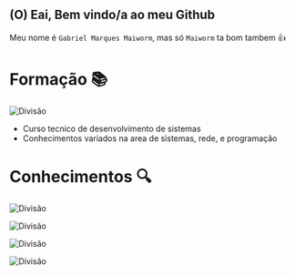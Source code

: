 ## (O) Eai, Bem vindo/a ao meu Github 

Meu nome é `Gabriel Marques Maiworm`, 
mas só `Maiworm` ta bom tambem 👍

# Formação 📚
![Divisão](https://img.shields.io/badge/Firjan-Senai/Sesi-orange?style=for-the-badge&labelColor=blue)
- Curso tecnico de desenvolvimento de sistemas
- Conhecimentos variados na area de sistemas, rede, e programação

# Conhecimentos 🔍
![Divisão](https://img.shields.io/badge/HTML-Intermediario-white?style=for-the-badge&labelColor=blue)

![Divisão](https://img.shields.io/badge/CSS-Intermediario-white?style=for-the-badge&labelColor=blue)

![Divisão](https://img.shields.io/badge/JavaScrip-Iniciante-white?style=for-the-badge&labelColor=blue)

![Divisão](https://img.shields.io/badge/Python-Iniciante-white?style=for-the-badge&labelColor=blue)

<!--

Here are some ideas to get you started:

- 🔭 I’m currently working on ...
- 🌱 I’m currently learning ...
- 👯 I’m looking to collaborate on ...
- 🤔 I’m looking for help with ...
- 💬 Ask me about ...
- 📫 How to reach me: ...
- 😄 Pronouns: ...
- ⚡ Fun fact: ...
-->
